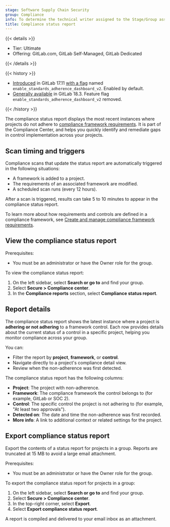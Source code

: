 ```yaml
---
stage: Software Supply Chain Security
group: Compliance
info: To determine the technical writer assigned to the Stage/Group associated with this page, see https://handbook.gitlab.com/handbook/product/ux/technical-writing/#assignments
title: Compliance status report
---
```


{{< details >}}

- Tier: Ultimate
- Offering: GitLab.com, GitLab Self-Managed, GitLab Dedicated

{{< /details >}}

{{< history >}}

- [Introduced](https://gitlab.com/gitlab-org/gitlab/-/merge_requests/186525) in GitLab 17.11 [with a flag](../../../administration/feature_flags/_index.md) named `enable_standards_adherence_dashboard_v2`. Enabled by default.
- [Generally available](https://gitlab.com/gitlab-org/gitlab/-/issues/535563) in GitLab 18.3. Feature flag `enable_standards_adherence_dashboard_v2` removed.

{{< /history >}}

The compliance status report displays the most recent instances where projects do not adhere to [compliance framework requirements](../compliance_frameworks/_index.md#requirements). It is part of the
Compliance Center, and helps you quickly identify and remediate gaps in control implementation across your projects.

## Scan timing and triggers

Compliance scans that update the status report are automatically triggered in the following situations:

- A framework is added to a project.
- The requirements of an associated framework are modified.
- A scheduled scan runs (every 12 hours).

After a scan is triggered, results can take 5 to 10 minutes to appear in the compliance status report.

To learn more about how requirements and controls are defined in a compliance framework, see [Create and manage compliance framework requirements](../compliance_frameworks/_index.md#add-requirements).

## View the compliance status report

Prerequisites:

- You must be an administrator or have the Owner role for the group.

To view the compliance status report:

1. On the left sidebar, select **Search or go to** and find your group.
1. Select **Secure > Compliance center**.
1. In the **Compliance reports** section, select **Compliance status report**.

## Report details

The compliance status report shows the latest instance where a project is **adhering or not adhering** to a framework control. Each row provides details
about the current status of a control in a specific project, helping you monitor compliance across your group.

You can:

- Filter the report by **project**, **framework**, or **control**.
- Navigate directly to a project's compliance detail view.
- Review when the non-adherence was first detected.

The compliance status report has the following columns:

- **Project**: The project with non-adherence.
- **Framework**: The compliance framework the control belongs to (for example, GitLab or SOC 2).
- **Control**: The specific control the project is not adhering to (for example, "At least two approvals").
- **Detected on**: The date and time the non-adherence was first recorded.
- **More info**: A link to additional context or related settings for the project.

## Export compliance status report

Export the contents of a status report for projects in a group. Reports are truncated at 15 MB to avoid a large email attachment.

Prerequisites:

- You must be an administrator or have the Owner role for the group.

To export the compliance status report for projects in a group:

1. On the left sidebar, select **Search or go to** and find your group.
1. Select **Secure > Compliance center**.
1. In the top-right corner, select **Export**.
1. Select **Export compliance status report**.

A report is compiled and delivered to your email inbox as an attachment.
